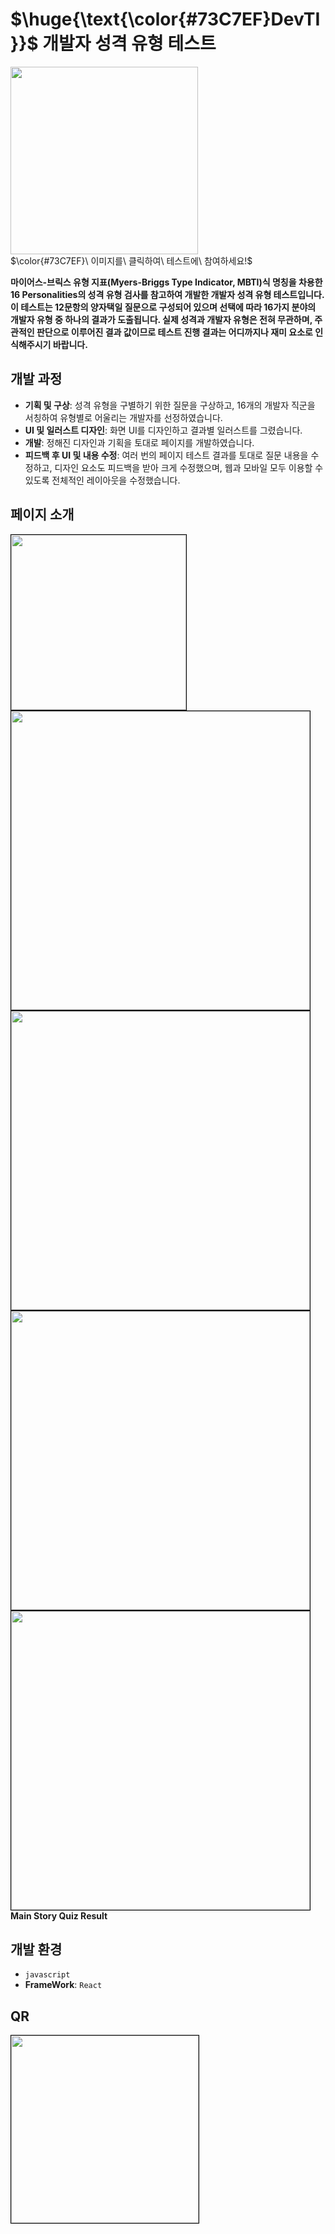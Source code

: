 # $\huge{\text{\color{#73C7EF}DevTI}}$  개발자 성격 유형 테스트

[<img src="https://github.com/user-attachments/assets/d5563ad6-8190-40bf-be81-e548a4f5258f" width="300"/>](https://6yoon.github.io)   
 $\color{#73C7EF}\ 이미지를\ 클릭하여\ 테스트에\ 참여하세요!$  
   
**마이어스-브릭스 유형 지표(Myers-Briggs Type Indicator, MBTI)식 명칭을 차용한 16 Personalities의 성격 유형 검사를 참고하여 개발한 개발자 성격 유형 테스트입니다. 이 테스트는 12문항의 양자택일 질문으로 구성되어 있으며 선택에 따라 16가지 분야의 개발자 유형 중 하나의 결과가 도출됩니다. 실제 성격과 개발자 유형은 전혀 무관하며, 주관적인 판단으로 이루어진 결과 값이므로 테스트 진행 결과는 어디까지나 재미 요소로 인식해주시기 바랍니다.**

## 개발 과정
- **기획 및 구상**: 성격 유형을 구별하기 위한 질문을 구상하고, 16개의 개발자 직군을 서칭하여 유형별로 어울리는 개발자를 선정하였습니다. 
- **UI 및 일러스트 디자인**: 화면 UI를 디자인하고 결과별 일러스트를 그렸습니다.
- **개발**: 정해진 디자인과 기획을 토대로 페이지를 개발하였습니다.
- **피드백 후 UI 및 내용 수정**: 여러 번의 페이지 테스트 결과를 토대로 질문 내용을 수정하고, 디자인 요소도 피드백을 받아 크게 수정했으며, 웹과 모바일 모두 이용할 수 있도록 전체적인 레이아웃을 수정했습니다.

## 페이지 소개
<kbd> <img src="https://github.com/user-attachments/assets/fc575e78-b043-4547-9c7a-a88082bb40fe" width="280" style="border: 1px solid black"/> </kbd>
<kbd> <img src="https://github.com/user-attachments/assets/b4f78d0e-cf1e-42bf-a9c0-d16bafc17d85" height="478" style="border: 1px solid black"/> </kbd>
<kbd> <img src="https://github.com/user-attachments/assets/5d16f603-6d5d-47cc-833f-aca31e4e2da8" height="478" style="border: 1px solid black"/> </kbd>
<kbd> <img src="https://github.com/user-attachments/assets/4580bcf2-0491-42c7-89b3-2f0785245ee0" height="478" style="border: 1px solid black"/> </kbd>
<kbd> <img src="https://github.com/user-attachments/assets/f9a963e2-06f9-4048-b7d3-5e6f2b6adaa9" height="478" style="border: 1px solid black"/> </kbd>   
**Main Story Quiz Result**

## 개발 환경
- `javascript`
- **FrameWork**: `React`

## QR
<kbd> <img src="https://github.com/user-attachments/assets/f5b0237e-375b-4813-afc1-884eedbddfe1" height="300" style="border: 1px solid black"/> </kbd>   

